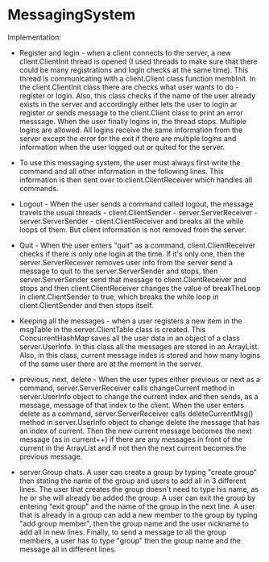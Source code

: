 # MessagingSystem

Implementation:

* Register and login - when a client connects to the server, a new client.ClientInit thread is opened (I used threads to make sure that there could be many registrations and login checks at the same time). This thread is communicating with a client.Client class function membInit. In the client.ClientInit class there are checks what user wants to do - register or login. Also, this class checks if the name of the user already exists in the server and accordingly either lets the user to login ar register or sends message to the client.Client class to print an error messsage. When the user finally logins in, the thread stops. Multiple logins are allowed. All logins receive the same information from the server except the error for the exit if there are multiple logins and information when the user logged out or quited for the server.

* To use this messaging system, the user must always first write the command and all other information in the following lines. This information is then sent over to client.ClientReceiver which handles all commands.

* Logout - When the user sends a command called logout, the message travels the usual threads - client.ClientSender - server.ServerReceiver - server.ServerSender - client.ClientReceiver and breaks all the while loops of them. But client information is not removed from the server.

* Quit - When the user enters "quit" as a command, client.ClientReceiver checks if there is only one login at the time. If it's only one, then the server.ServerReceiver removes user info from the server send a message to quit to the server.ServerSender and stops, then server.ServerSender send that message to client.ClientReceiver and stops and then  client.ClientReceiver changes the value of breakTheLoop in client.ClientSender to true, which breaks the while loop in client.ClientSender and then stops itself.

* Keeping all the messages - when a user registers a new item in the msgTable in the server.ClientTable class is created. This ConcurrentHashMap saves all the user data in an object of a class server.UserInfo. In this class all the messages are stored in an ArrayList. Also, in this class, current message indes is stored and how many logins of the same user there are at the moment in the server.

* previous, next, delete - When the user types either previous or next as a command, server.ServerReceiver calls changeCurrent method in server.UserInfo object to change the current index and then sends, as a message, message of that index to the client. When the user enters delete as a command, server.ServerReceiver calls deleteCurrentMsg() method in server.UserInfo object to change delete the message that has an index of current. Then the new current message becomes the next message (as in current++) if there are any messages in front of the current in the ArrayList and if not then the next current becomes the previous message.

* server.Group chats. A user can create a group by typing "create group" then stating the name of the group and users to add all in 3 different lines. The user that creates the group doesn't need to type his name, as he or she will already be added the group. A user can exit the group by entering "exit group" and the name of the group in the next line. A user that is already in a group can add a new member to the group by typing "add group member", then the group name and the user nickname to add all in new lines. Finally, to send a message to all the group members, a user has to type "group" then the group name and the message all in different lines.

